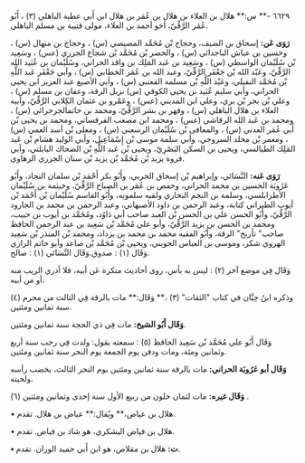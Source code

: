 ٦٦٢٩ -** س:** هلال بن العلاء بن هلال بن عُمَر بن هلال ابن أَبي عطية الباهلي (٣) ، أَبُو عُمَر الرَّقِّيّ، أخو أحمد بن العلاء، مولى قتيبة بن مسلم الباهلي.

**رَوَى عَن:** إسحاق بن الضيف، وحجاج بْن مُحَمَّد المصيصي (س) ، وحجاج بن منهال (س) ، وحسين بن عياش الباجدائي (س) ، والخضر بْن مُحَمَّد بْن شجاع الجزري (عس) ، وسَعِيد بْن سُلَيْمان الواسطي (س) ، وسَعِيد بن عَبد المَلِك بن واقد الحراني، وسُلَيْمان بن عُبَيد الله الرَّقِّيّ، وعَبْد الله بْن جَعْفَر الرَّقِّيّ، وعبد الله بن عُمَر الخطابي (س) ، وأبي جَعْفَر عَبد اللَّهِ بْن مُحَمَّد النفيلي، وعَبْد اللَّهِ بْن مسلمة القعنبي (س) ، وأبي الأصبغ عبد العزيز ابن يحيى الحراني، وأبي سليم عُبَيد بن يحيى الكوفي (س) نزيل الرقة، وعفان بن مسلم (س) ، وعلي بْن بحر بْن بري، وعلي ابن المديني (عس) ، وعَمْرو بن عثمان الكِلابي الرَّقِّيّ، وأبيه العلاء بن هلال الباهلي (س) ، وفهر بن بشر الرَّقِّيّ، ومحمد بن حاتمالجرجرائي (س) ، ومحمد بن عَبد الله الرقاشي (عس) ، ومحمد ابن مصعب القرقساني، ومحمد بن يحيى بْن أَبي عُمَر العدني (س) ، والمعافى بْن سُلَيْمان الرسعني (س) ، ومعلى بْن أسد العمي (س) ، ومعمر بْن مخلد السروجي، وأبي سلمة موسى بْن إِسْمَاعِيل، وأبي الوليد هشام بْن عَبد المَلِك الطيالسي، ويحيى بن السكن البَصْرِيّ، ويحيى بْن عَبد اللَّهِ بْن الضحاك البابلتي، وأبي فروة يزيد بْن مُحَمَّد بْن يزيد بْن سنان الجزري الرهاوي.

**رَوَى عَنه:** النَّسَائي، وإبراهيم بْن إسحاق الحربي، وأَبُو بكر أَحْمَد بْن سلمان النجاد، وأَبُو عَرُوبَة الحسين بن محمد الحراني، وحفص بن عُمَر بن الصباح الرَّقِّيّ، وخيثمة بن سُلَيْمان الأطرابلسي، وسلمة بن النجم البخاري ولقبه سلمويه، وأَبُو القاسم سُلَيْمان بْن أَحْمَد بْن أيوب الطبراني كتابة، وعبد الرحمن بن داود الأصبهاني، وعبد الرحمن بن محمد بن الجارود الرَّقِّيّ، وأَبُو الحسن علي بن الحسن بْن العبد صاحب أبي دَاوُد، ومُحَمَّد بن أيوب بن حبيب، ومحمد بن الحسن بن يزيد الرَّقِّيّ، وأبو علي مُحَمَّد بْن سَعِيد بن عبد الرحمن الحافظ صاحب" تأريخ" الرقة، وأَبُو الفقيه محمد بن محمد بن يزداد، ومحمد بْن المنذر بْن سَعِيد الهروي شكر، وموسى بن العباس الجويني، ويحيى بْن مُحَمَّد بْن صاعد وأبو حاتم الرازي وَقَال (١) : صدوق.وَقَال النَّسَائي (١) : صالح.

وَقَال فِي موضع آخر (٢) : ليس به بأس، روى أحاديث منكرة عَن أبيه، فلا أدري الريب منه أو من أبيه.

وذكره ابنُ حِبَّان في كتاب "الثقات" (٣) ،** وَقَال:** مات بالرقة فِي الثالث من محرم (٤) سنة ثمانين ومئتين.

**وَقَال أَبُو الشيخ:** مات فِي ذي الحجة سنة ثمانين ومئتين.

وَقَال أَبُو علي مُحَمَّد بْن سَعِيد الحافظ (٥) : سمعته يقول: ولدت فِي رجب سنة أربع وثمانين ومئة، ومات ودفن يوم الجمعة يوم النحر سنة ثمانين ومئتين.

**وَقَال أبو عَرُوبَة الحراني:** مات بالرقة سنة ثمانين ومئتين يوم النحر الثالث، يخضب رأسه ولحيته.

**وَقَال غيره:** مات لثمان خلون من ربيع الأول سنة إحدى وثمانين ومئتين (٦) .

• هلال بن عياض،** ويُقال:** عياض بن هلال. تقدم.

• هلال بن فياض اليشكري، هو شاذ بن فياض. تقدم.

**• ت:** هلال بن مقلاص، هو ابن أَبي حميد الوزان. تقدم.